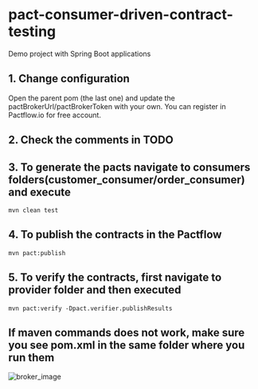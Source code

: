 # pact-consumer-driven-contract-testing
Demo project with Spring Boot applications

## 1. Change configuration 
Open the parent pom (the last one) and update the pactBrokerUrl/pactBrokerToken with your own. 
You can register in Pactflow.io for free account.

## 2. Check the comments in TODO

## 3. To generate the pacts navigate to consumers folders(customer_consumer/order_consumer) and execute
``` shell
mvn clean test
```
## 4. To publish the contracts in the Pactflow
``` shell
mvn pact:publish
```

## 5. To verify the contracts, first navigate to provider folder and then executed
``` shell
mvn pact:verify -Dpact.verifier.publishResults
```
## If maven commands does not work, make sure you see pom.xml in the same folder where you run them
![broker_image](https://user-images.githubusercontent.com/4948071/138120706-e16dff2f-ab99-4573-a432-bb0b3c2ef17b.png)
